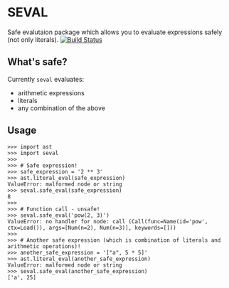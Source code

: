 SEVAL
=====

Safe evalutaion package which allows you to evaluate expressions safely (not only literals).
[![Build Status](https://travis-ci.org/DanielSolomon/seval.svg?branch=master)](https://travis-ci.org/DanielSolomon/seval)

What's safe?
------------

Currently `seval` evaluates:

* arithmetic expressions
* literals
* any combination of the above

Usage
-----
```
>>> import ast
>>> import seval
>>>
>>> # Safe expression!
>>> safe_expression = '2 ** 3'
>>> ast.literal_eval(safe_expression)
ValueError: malformed node or string
>>> seval.safe_eval(safe_expression)
8
>>>
>>> # Function call - unsafe!
>>> seval.safe_eval('pow(2, 3)')
ValueError: no handler for node: call (Call(func=Name(id='pow', ctx=Load()), args=[Num(n=2), Num(n=3)], keywords=[]))
>>>
>>> # Another safe expression (which is combination of literals and arithmetic operations)!
>>> another_safe_expression = '["a", 5 * 5]'
>>> ast.literal_eval(another_safe_expression)
ValueError: malformed node or string
>>> seval.safe_eval(another_safe_expression)
['a', 25]
```